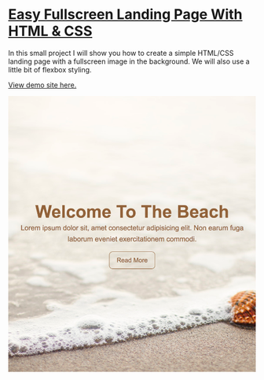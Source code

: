 # [Easy Fullscreen Landing Page With HTML & CSS](https://www.youtube.com/watch?v=hVdTQWASliE)

In this small project I will show you how to create a simple HTML/CSS landing page with a fullscreen image in the background. We will also use a little bit of flexbox styling.

[View demo site here.](https://webdevtuts.github.io/fullscreen_landing_page/)

![Preview](screenshot.png)
